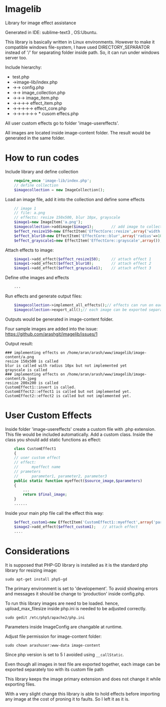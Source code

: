 Imagelib
========

Library for image effect assistance

Generated in IDE: sublime-text3 , OS:Ubuntu.

This library is basically written in Linux environments. However to make it compatible windows file-system, I have used DIRECTORY_SEPARATOR instead of '/' for separating folder inside path. So, it can run under windows server too.

Include hierarchy:
 - 	test.php
 - 	->image-lib/index.php
 - 	->-> config.php
 - 	->-> image_collection.php 
 - 	->->-> image_item.php 
 - 	->->->-> effect_item.php 
 - 	->->->->-> effect_core.php
 -  ->->->->->-> * cusom effecs.php

All user custom effects go to folder 'image-usereffects'.

All images are located inside image-content folder. The result would be generated in the same folder.

How to run codes
=====

Include library and define collection

```php
    require_once 'image-lib/index.php';
    // define collection
    $imagecollection = new ImageCollection();
```

Load an image file, add it into the collection and define some effects

```php
    // image 1
    // file: a.png
    // effects: resize 150x500, blur 10px, grayscale
    $image1=new ImageItem('a.png');
    $imagecollection->addimage($image1);		// add image to collection
    $effect_resize150=new EffectItem('EffectCore::resize',array('width'=>150,'height'=>500));
    $effect_blur10=new EffectItem('EffectCore::blur',array('radius'=>10));
    $effect_grayscale1=new EffectItem('EffectCore::grayscale',array());
```

Attach effects to image:
```php
    $image1->add_effect($effect_resize150); 	// attach effect 1
    $image1->add_effect($effect_blur10);		// attach effect 2
    $image1->add_effect($effect_grayscale1);	// attach effect 3
```

Define othe images and effects
```php
    ...
```

Run effects and generate output files:

```php
    $imagecollection->implement_all_effects();// effects can run on each seperate image too
    $imagecollection->export_all();// each image can be exported separately too
```

Outputs would be generated in image-content folder.

Four sample images are added into the issue:
https://github.com/arashgit/imagelib/issues/1

Output result:

    ### implementing effects on /home/aran/arash/www/imagelib/image-content/a.png
    resize 150x500 is called
    blur is called with radius 10px but not implemented yet
    grayscale is called
    ### implementing effects on /home/aran/arash/www/imagelib/image-content/b.jpeg
    resize 200x200 is called
    CustomEffect1::invert is called.
    CustomEffect2::effect1 is called but not implemented yet.
    CustomEffect2::effect2 is called but not implemented yet.

User Custom Effects
=====
Inside folder 'image-usereffects' create a custom file with .php extension. This file would be included automatically. Add a custom class. Inside the class you should add static functions as effect:

```php
    class CustomEffect1
    {
    // user custom effect
    // effect:
    // 		myeffect name
    // prameters
    // 		parameter1, parameter2, parameter3
    public static function myeffect($source_image,$parameters)
    {
        ...
        return $final_image;
    }
    ......
```

Inside your main php file call the effect this way:

```php
    $effect_custom1=new EffectItem('CustomEffect1::myeffect',array('parameter1'=>11, 'parameter2'=>15, 'parameter3'=>null));
    $image2->add_effect($effect_custom1); 	// attach effect
    ....
```

Considerations
=====


It is supposed that PHP-GD library is installed as it is the standard php library for resizing image:
```
sudo apt-get install php5-gd
```

The primary environment is set to 'developement'. To avoid showing errors and messages it should be change to 'production' inside config.php.

To run this library images are need to be loaded. hence, upload_max_filesize inside php.ini is needed to be adjusted correctly.
```
sudo gedit /etc/php5/apache2/php.ini
```

Parameters inside ImageConfig are changable at runtime.

Adjust file permission for image-content folder:
```
sudo chown arashuser:www-data image-content
```

Since php version is set to 5 I avoided using ```__callStatic```.

Even though all images in test file are exported together, each image can be exported separately too with its custom file path

This library keeps the image primary extension and does not change it while exporting files.

With a very slight change this library is able to hold effects before importing any image at the cost of proning it to faults. So I left it as it is.
